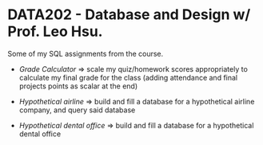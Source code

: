 # DATA202 - Database and Design w/ Prof. Leo Hsu.
Some of my SQL assignments from the course.

- _Grade Calculator_
=> scale my quiz/homework scores appropriately to calculate my final grade for the class (adding attendance and final projects points as scalar at the end)

- _Hypothetical airline_ => build and fill a database for a hypothetical airline company, and query said database

- _Hypothetical dental office_ => build and fill a database for a hypothetical dental office


